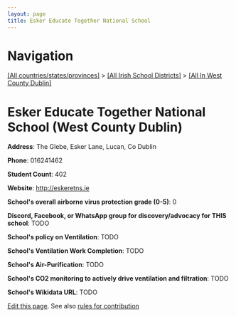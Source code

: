 ```yaml
---
layout: page
title: Esker Educate Together National School
---
```

# Navigation

[[All countries/states/provinces]](../../..) > [[All Irish School Districts]](../..) > [[All In West County Dublin]](..)

# Esker Educate Together National School (West County Dublin)

**Address**: The Glebe, Esker Lane, Lucan, Co Dublin

**Phone**: 016241462

**Student Count**: 402

**Website**: <http://eskeretns.ie>

**School's overall airborne virus protection grade (0-5)**: 0

**Discord, Facebook, or WhatsApp group for discovery/advocacy for THIS school**: TODO

**School's policy on Ventilation**: TODO

**School's Ventilation Work Completion**: TODO

**School's Air-Purification**: TODO

**School's CO2 monitoring to actively drive ventilation and filtration**: TODO

**School's Wikidata URL**: TODO


[Edit this page](https://github.com/ventilate-schools/Ireland/edit/main/./Dublin_West_County_Dublin/Esker_Educate_Together_National_School.md). See also [rules for contribution](../../../contribution-rules/)